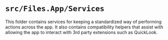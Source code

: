 # `src/Files.App/Services`

This folder contains services for keeping a standardized way of performing actions across the app.
It also contains compatibility helpers that assist with allowing the app to interact with 3rd party extensions such as QuickLook.
